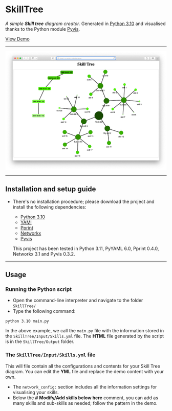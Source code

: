 # SkillTree



*A simple **Skill tree** diagram creator.* Generated in [Python 3.10](https://www.python.org/) and visualised thanks to the Python module [Pyvis](https://pyvis.readthedocs.io/en/latest/). 



[View Demo](https://alexfloreslamas.github.io/pages/skill_tree.html)

---

![a-simple-diagram-example](./pics/a-simple-diagram-example.png)

---

## Installation and setup guide

- There's no installation procedure; please download the project and install the following dependencies:
  - [Python 3.10](https://www.python.org/)
  - [YAMl](https://pypi.org/project/PyYAML/)
  - [Pprint](https://pypi.org/project/pprintpp/)
  - [Networkx](https://networkx.org/documentation/stable/install.html)
  - [Pyvis](https://pypi.org/project/pyvis/)

  This project has been tested in Python 3.11, PyYAML 6.0, Pprint 0.4.0, Networkx 3.1 and Pyvis 0.3.2.


---

## Usage

### Running the Python script

- Open the command-line interpreter and navigate to the folder `SkillTree/`
- Type the following command:



```terminal
python 3.10 main.py
```



In the above example, we call the `main.py` file with the information stored in the `SkillTree/Input/Skills.yml` file. The **HTML** file generated by the script is in the `SkillTree/Output` folder.



### The `SkillTree/Input/Skills.yml` file

This will file contain all the configurations and contents for your Skill Tree diagram. You can edit the **YML** file and replace the demo content with your own.

- The `network_config:` section includes all the information settings for visualising your skills.
- Below the **# Modify/Add skills below here** comment, you can add as many skills and sub-skills as needed; follow the pattern in the demo.

